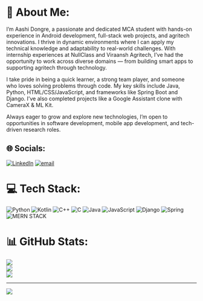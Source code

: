 # 💫 About Me:
I’m Aashi Dongre, a passionate and dedicated MCA student with hands-on experience in Android development, full-stack web projects, and agritech innovations. I thrive in dynamic environments where I can apply my technical knowledge and adaptability to real-world challenges. With internship experiences at NullClass and Viraansh Agritech, I’ve had the opportunity to work across diverse domains — from building smart apps to supporting agritech through technology.

I take pride in being a quick learner, a strong team player, and someone who loves solving problems through code. My key skills include Java, Python, HTML/CSS/JavaScript, and frameworks like Spring Boot and Django. I’ve also completed projects like a Google Assistant clone with CameraX & ML Kit.

Always eager to grow and explore new technologies, I’m open to opportunities in software development, mobile app development, and tech-driven research roles.


## 🌐 Socials:
[![LinkedIn](https://img.shields.io/badge/LinkedIn-%230077B5.svg?logo=linkedin&logoColor=white)](https://linkedin.com/in/www.linkedin.com/in/ashi-dongre-832683346) [![email](https://img.shields.io/badge/Email-D14836?logo=gmail&logoColor=white)](mailto:aashidongre181@gmail.com) 

# 💻 Tech Stack:
![Python](https://img.shields.io/badge/python-3670A0?style=for-the-badge&logo=python&logoColor=ffdd54) ![Kotlin](https://img.shields.io/badge/kotlin-%237F52FF.svg?style=for-the-badge&logo=kotlin&logoColor=white) ![C++](https://img.shields.io/badge/c++-%2300599C.svg?style=for-the-badge&logo=c%2B%2B&logoColor=white) ![C](https://img.shields.io/badge/c-%2300599C.svg?style=for-the-badge&logo=c&logoColor=white) ![Java](https://img.shields.io/badge/java-%23ED8B00.svg?style=for-the-badge&logo=openjdk&logoColor=white) ![JavaScript](https://img.shields.io/badge/javascript-%23323330.svg?style=for-the-badge&logo=javascript&logoColor=%23F7DF1E) ![Django](https://img.shields.io/badge/django-%23092E20.svg?style=for-the-badge&logo=django&logoColor=white) ![Spring](https://img.shields.io/badge/spring-%236DB33F.svg?style=for-the-badge&logo=spring&logoColor=white)![MERN STACK](https://img.shields.io/badge/MERN%20Stack-3670A0?style=for-the-badge&logo=python&logoColor=ffdd54)
# 📊 GitHub Stats:
![](https://github-readme-stats.vercel.app/api?username=Aashidongre&theme=dark&hide_border=false&include_all_commits=false&count_private=false)<br/>
![](https://nirzak-streak-stats.vercel.app/?user=Aashidongre&theme=dark&hide_border=false)<br/>
![](https://github-readme-stats.vercel.app/api/top-langs/?username=Aashidongre&theme=dark&hide_border=false&include_all_commits=false&count_private=false&layout=compact)

---
[![](https://visitcount.itsvg.in/api?id=Aashidongre&icon=0&color=0)](https://visitcount.itsvg.in)

<!-- Proudly created with GPRM ( https://gprm.itsvg.in ) -->
